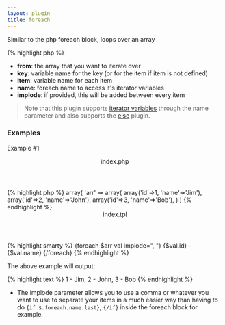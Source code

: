 ```yaml
---
layout: plugin
title: foreach
---
```


Similar to the php foreach block, loops over an array
<div class="code-box">
{% highlight php %}
<?php
foreach(array $from, [ string $key = null, [ string $item = null, [ string $name = 'default', [ string $implode = null ]]]])
{% endhighlight %}
</div>

* **from**: the array that you want to iterate over
* **key**: variable name for the key (or for the item if item is not defined)
* **item**: variable name for each item
* **name**: foreach name to access it's iterator variables
* **implode**: if provided, this will be added between every item

> Note that this plugin supports [iterator variables](/documentation/1.2.x/iterator-variables.html) through the name parameter and also supports the [else](/documentation/1.2.x/blocks/else.html) plugin.


### Examples
Example #1
<div class="code-box">
<header>index.php</header>
{% highlight php %}
array(
  'arr' => array(
    array('id'=>1, 'name'=>'Jim'),
    array('id'=>2, 'name'=>'John'),
    array('id'=>3, 'name'=>'Bob'),
  )
)
{% endhighlight %}
</div>

<div class="code-box">
<header>index.tpl</header>
{% highlight smarty %}
{foreach $arr val implode=", "}
  {$val.id} - {$val.name}
{/foreach}
{% endhighlight %}
</div>

The above example will output:
<div class="code-box">
{% highlight text %}
 1 - Jim,
 2 - John,
 3 - Bob
{% endhighlight %}
</div>

* The implode parameter allows you to use a comma or whatever you want to use to separate your items in a much easier way than having to do `{if $.foreach.name.last}`, `{/if}` inside the foreach block for example.